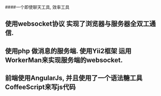 ####一个即使聊天工具, 效率工具

## 使用websocket协议 实现了浏览器与服务器全双工通信.
## 使用php 做消息的服务端. 使用Yii2框架  运用 WorkerMan来实现服务端的websocket.
## 前端使用AngularJs, 并且使用了一个语法糖工具CoffeeScript来写js代码
